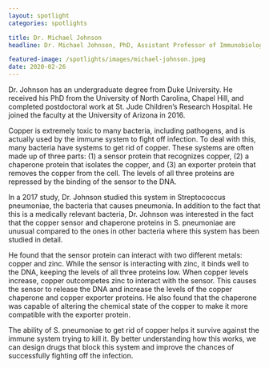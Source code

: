 ```yaml
---
layout: spotlight
categories: spotlights

title: Dr. Michael Johnson
headline: Dr. Michael Johnson, PhD, Assistant Professor of Immunobiology (University of Arizona College of Medicine). <p> Dr. Johnson is a biochemist who studies how bacteria -- particularly pathogens -- respond to metals in their environment.

featured-image: /spotlights/images/michael-johnson.jpeg
date: 2020-02-26
---
```


Dr. Johnson has an undergraduate degree from Duke University. He received his PhD from the University of North Carolina, Chapel Hill, and completed postdoctoral work at St. Jude Children’s Research Hospital. He joined the faculty at the University of Arizona in 2016.

Copper is extremely toxic to many bacteria, including pathogens, and is actually used by the immune system to fight off infection. To deal with this, many bacteria have systems to get rid of copper. These systems are often made up of three parts: (1) a sensor protein that recognizes copper, (2) a chaperone protein that isolates the copper, and (3) an exporter protein that removes the copper from the cell. The levels of all three proteins are repressed by the binding of the sensor to the DNA.

In a 2017 study, Dr. Johnson studied this system in Streptococcus pneumoniae, the bacteria that causes pneumonia. In addition to the fact that this is a medically relevant bacteria, Dr. Johnson was interested in the fact that the copper sensor and chaperone proteins in S. pneumoniae are unusual compared to the ones in other bacteria where this system has been studied in detail.

He found that the sensor protein can interact with two different metals: copper and zinc. While the sensor is interacting with zinc, it binds well to the DNA, keeping the levels of all three proteins low. When copper levels increase, copper outcompetes zinc to interact with the sensor. This causes the sensor to release the DNA and increase the levels of the copper chaperone and copper exporter proteins. He also found that the chaperone was capable of altering the chemical state of the copper to make it more compatible with the exporter protein.

The ability of S. pneumoniae to get rid of copper helps it survive against the immune system trying to kill it. By better understanding how this works, we can design drugs that block this system and improve the chances of successfully fighting off the infection.